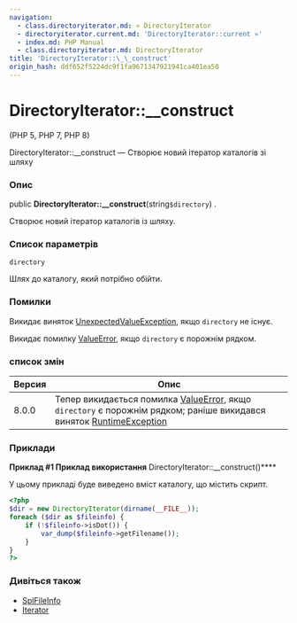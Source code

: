 ```yaml
---
navigation:
  - class.directoryiterator.md: « DirectoryIterator
  - directoryiterator.current.md: 'DirectoryIterator::current »'
  - index.md: PHP Manual
  - class.directoryiterator.md: DirectoryIterator
title: 'DirectoryIterator::\_\_construct'
origin_hash: ddf652f5224dc9f1fa9671347921941ca401ea50
---
```

# DirectoryIterator::\_\_construct

(PHP 5, PHP 7, PHP 8)

DirectoryIterator::\_\_construct — Створює новий ітератор каталогів зі шляху

### Опис

public **DirectoryIterator::\_\_construct**(string`$directory`) .

Створює новий ітератор каталогів із шляху.

### Список параметрів

`directory`

Шлях до каталогу, який потрібно обійти.

### Помилки

Викидає виняток [UnexpectedValueException](class.unexpectedvalueexception.md), якщо `directory` не існує.

Викидає помилку [ValueError](class.valueerror.md), якщо `directory` є порожнім рядком.

### список змін

| Версия | Опис |
| --- | --- |
| 8.0.0 | Тепер викидається помилка [ValueError](class.valueerror.md), якщо `directory` є порожнім рядком; раніше викидався виняток [RuntimeException](class.runtimeexception.md) |

### Приклади

**Приклад #1 Приклад використання** DirectoryIterator::\_\_construct()\*\*\*\*

У цьому прикладі буде виведено вміст каталогу, що містить скрипт.

```php
<?php
$dir = new DirectoryIterator(dirname(__FILE__));
foreach ($dir as $fileinfo) {
    if (!$fileinfo->isDot()) {
        var_dump($fileinfo->getFilename());
    }
}
?>
```

### Дивіться також

-   [SplFileInfo](class.splfileinfo.md)
-   [Iterator](class.iterator.md)
